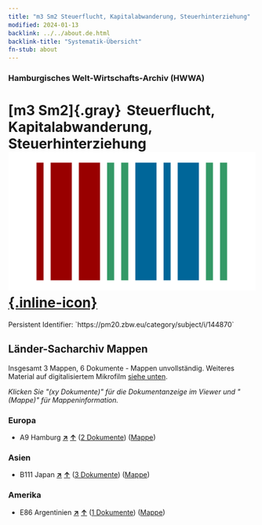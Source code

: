 ```yaml
---
title: "m3 Sm2 Steuerflucht, Kapitalabwanderung, Steuerhinterziehung"
modified: 2024-01-13
backlink: ../../about.de.html
backlink-title: "Systematik-Übersicht"
fn-stub: about
---
```


### Hamburgisches Welt-Wirtschafts-Archiv (HWWA)

# [m3 Sm2]{.gray}&#8201; Steuerflucht, Kapitalabwanderung, Steuerhinterziehung &#160; [![Wikidata](/images/Wikidata-logo.svg "Wikidata"){.inline-icon}](http://www.wikidata.org/entity/Q104700321)

<div class="hint">Persistent Identifier: `https://pm20.zbw.eu/category/subject/i/144870`</div>







## Länder-Sacharchiv Mappen






Insgesamt 3 Mappen, 6 Dokumente - Mappen unvollständig. Weiteres Material auf digitalisiertem Mikrofilm [siehe unten](#filmsections).

_Klicken Sie "(xy Dokumente)" für die Dokumentanzeige im Viewer und "(Mappe)" für Mappeninformation._




### Europa

- A9 Hamburg [**&nearr;**](../../../geo/i/140905/about.de.html "Hamburg (alle Mappen)") [**&uarr;**](../../../geo/about.de.html#A9 "Ländersystematik") (<a href="https://pm20.zbw.eu/iiifview/folder/sh/140905,144870" title="über: Hamburg : Steuerflucht, Kapitalabwanderung, Steuerhinterziehung" target="_blank">2 Dokumente</a>) ([Mappe](../../../../folder/sh/1409xx/140905/1448xx/144870/about.de.html))

### Asien

- B111 Japan [**&nearr;**](../../../geo/i/141272/about.de.html "Japan (alle Mappen)") [**&uarr;**](../../../geo/about.de.html#B111 "Ländersystematik") (<a href="https://pm20.zbw.eu/iiifview/folder/sh/141272,144870" title="über: Japan : Steuerflucht, Kapitalabwanderung, Steuerhinterziehung" target="_blank">3 Dokumente</a>) ([Mappe](../../../../folder/sh/1412xx/141272/1448xx/144870/about.de.html))

### Amerika

- E86 Argentinien [**&nearr;**](../../../geo/i/141692/about.de.html "Argentinien (alle Mappen)") [**&uarr;**](../../../geo/about.de.html#E86 "Ländersystematik") (<a href="https://pm20.zbw.eu/iiifview/folder/sh/141692,144870" title="über: Argentinien : Steuerflucht, Kapitalabwanderung, Steuerhinterziehung" target="_blank">1 Dokumente</a>) ([Mappe](../../../../folder/sh/1416xx/141692/1448xx/144870/about.de.html))



<a id="filmsections" />













